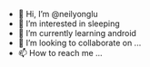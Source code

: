 - 👋 Hi, I’m @neilyonglu
- 👀 I’m interested in sleeping
- 🌱 I’m currently learning android
- 💞️ I’m looking to collaborate on ...
- 📫 How to reach me ...

<!---
neilyonglu/neilyonglu is a ✨ special ✨ repository because its `README.md` (this file) appears on your GitHub profile.
You can click the Preview link to take a look at your changes.
--->
